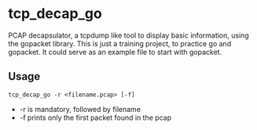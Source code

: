 # tcp_decap_go
PCAP decapsulator, a tcpdump like tool to display basic information, using the gopacket library.
This is just a training project, to practice go and gopacket. It could serve as an example file to start with gopacket.

## Usage
```(bash)
tcp_decap_go -r <filename.pcap> [-f]
```
- -r is mandatory, followed by filename
- -f prints only the first packet found in the pcap
